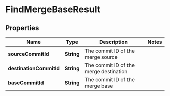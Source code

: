 

# FindMergeBaseResult


## Properties

| Name | Type | Description | Notes |
|------------ | ------------- | ------------- | -------------|
|**sourceCommitId** | **String** | The commit ID of the merge source |  |
|**destinationCommitId** | **String** | The commit ID of the merge destination |  |
|**baseCommitId** | **String** | The commit ID of the merge base |  |



